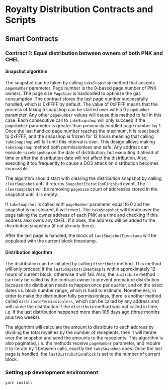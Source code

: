 # Royalty Distribution Contracts and Scripts

## Smart Contracts

### Contract 1: Equal distribution between owners of both PNK and CHEL

#### Snapshot algorithm

The snapshot can be taken by calling `takeSnapshop` method that accepts `pageNumber` parameter. Page number is the 0-based page number of PNK owners. The page size `PageSize` is hardcoded to optimize the gas consumption. The contract stores the last page number successfully handled, which is 0xFFFF by default. The value of 0xFFFF means that the process of taking a snapshop can be started over with a 0 `pageNumber` parameter. Any other `pageNumber` values will cause this method to fail in this case. Each consecutive call to `takeSnapshop` will only succeed if the `pageNumber` parameter is greater than previously handled page number by 1. Once the last handled page number reaches the maximum, it is reset back to 0xFFFF, and the snapshop is frozen for 12 hours meaning that calling `takeSnapshop` will fail until this interval is over. This design allows making `takeSnapshop` method both permissionless and safe: Any address can execute `takeSnapshop` on the date of distribution, but executing it ahead of time or after the distribution date will not affect the distribution. Also, executing it too frequently to cause a DOS attack on distribution becomes impossible.

The algorithm should start with clearing the distribution snapshot by calling `clearSnapshot` until it returns `SnapshotIterationFinished` event. The `clearSnapshot` will be removing `pageSize` count of addresses stored in the snapshot until it is empty.

If `takeSnapshot` is called with `pageNumber` parameter equal to 0 and the snapshot is not cleared, it will revert. The `takeSnapshot` will iterate over the page taking the owner address of each PNK at a time and checking if this address also owns any CHEL. If it does, the address will be added to the distribution snapshop (if not already there).

After the last page is handled, the block of `lastSnapshotTimestamp` will be populated with the current block timestamp.


#### Distribution algorithm

The distribution can be initiated by calling `distribute` method. This method will only proceed if the `lastSnapshotTimestamp` is within approximately 12 hours of current block, otherwise it will fail. Also, the `distribute` method can only be called by the contract owner to prevent premature distribution because the distibution needs to happen once per quarter, and on the exact dates vs. block number range, which is hard to estimate. Nonetheless, in order to make the distribution fully permissionless, there is another method called `distributePermissionless`, which can be called by any address and will cause the distribution if the `distribute` method was not called in time, i.e. if the last distribution happened more than 106 days ago (three months plus two weeks).

The algorithm will calculate the amount to distribute to each address by dividing the total royalties by the number of recepients, then it will iterate over the snapshot and send the amounts to the recepients. This algorithm is also paginated, i.e. the methods receive `pageNumber` parameter, and require it to iterate by 1 between calls, exactly like `takeSnapshop` does. Once the last page is handled, the `lastDistributionBlock` is set to the number of current block.

### Setting up development environment

```
yarn install
```
